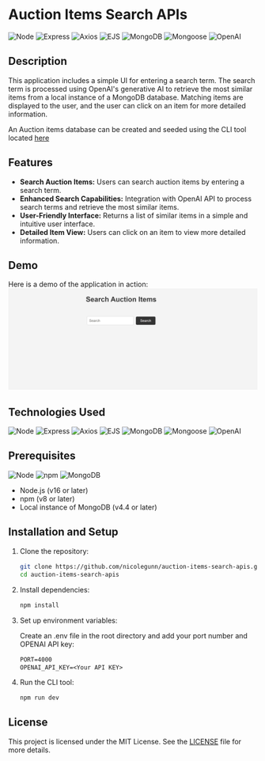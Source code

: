 # Auction Items Search APIs

![Node](https://img.shields.io/badge/Node.js-16.0.0-green)
![Express](https://img.shields.io/badge/Express-4.17.1-blue)
![Axios](https://img.shields.io/badge/Axios-1.2.0-orange)
![EJS](https://img.shields.io/badge/EJS-3.1.6-blue)
![MongoDB](https://img.shields.io/badge/MongoDB-4.4-brightgreen)
![Mongoose](https://img.shields.io/badge/Mongoose-6.0.14-brightgreen)
![OpenAI](https://img.shields.io/badge/OpenAI-API-brightgreen)

## Description

This application includes a simple UI for entering a search term. The search term is processed using OpenAI's generative AI to retrieve the most similar items from a local instance of a MongoDB database. Matching items are displayed to the user, and the user can click on an item for more detailed information.

An Auction items database can be created and seeded using the CLI tool located [here](https://github.com/nicolegunn/cli-mongodb-crud-and-seed.git)

## Features

- **Search Auction Items:** Users can search auction items by entering a search term.
- **Enhanced Search Capabilities:** Integration with OpenAI API to process search terms and retrieve the most similar items.
- **User-Friendly Interface:** Returns a list of similar items in a simple and intuitive user interface.
- **Detailed Item View:** Users can click on an item to view more detailed information.

## Demo
Here is a demo of the application in action:
![Auction Item Search Demo](./auction-item-search-demo.gif)

## Technologies Used

![Node](https://img.shields.io/badge/Node.js-16.0.0-green)
![Express](https://img.shields.io/badge/Express-4.17.1-blue)
![Axios](https://img.shields.io/badge/Axios-1.2.0-orange)
![EJS](https://img.shields.io/badge/EJS-3.1.6-blue)
![MongoDB](https://img.shields.io/badge/MongoDB-4.4-brightgreen)
![Mongoose](https://img.shields.io/badge/Mongoose-6.0.14-brightgreen)
![OpenAI](https://img.shields.io/badge/OpenAI-API-brightgreen)

## Prerequisites

![Node](https://img.shields.io/badge/Node.js-16.0.0-green)
![npm](https://img.shields.io/badge/npm-8.0.0-red)
![MongoDB](https://img.shields.io/badge/MongoDB-4.4-brightgreen)

- Node.js (v16 or later)
- npm (v8 or later)
- Local instance of MongoDB (v4.4 or later)

## Installation and Setup

1. Clone the repository:
   ```bash
   git clone https://github.com/nicolegunn/auction-items-search-apis.git
   cd auction-items-search-apis
2. Install dependencies:
   ```bash
   npm install
   ```
3. Set up environment variables:

   Create an .env file in the root directory and add your port number and OPENAI API key:

   ```env
   PORT=4000
   OPENAI_API_KEY=<Your API KEY>
   ```

4. Run the CLI tool:
   ```bash
   npm run dev
   ```

## License

This project is licensed under the MIT License. See the [LICENSE](LICENSE) file for more details.
